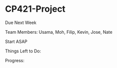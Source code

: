# CP421-Project
Due Next Week

Team Members: Usama, Moh, Filip, Kevin, Jose, Nate

Start ASAP


Things Left to Do:



Progress:
